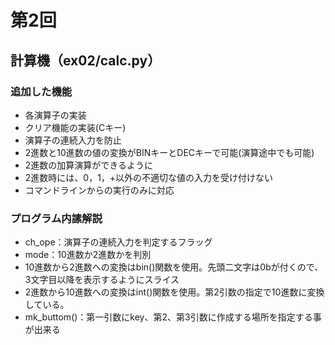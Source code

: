 # 第2回
## 計算機（ex02/calc.py）
### 追加した機能
* 各演算子の実装
* クリア機能の実装(Cキー)
* 演算子の連続入力を防止
* 2進数と10進数の値の変換がBINキーとDECキーで可能(演算途中でも可能)
* 2進数の加算演算ができるように
* 2進数時には、0，1，+以外の不適切な値の入力を受け付けない
* コマンドラインからの実行のみに対応
### プログラム内䛾解説
* ch_ope：演算子の連続入力を判定するフラッグ
* mode：10進数か2進数かを判別
* 10進数から2進数への変換はbin()関数を使用。先頭二文字は0bが付くので、3文字目以降を表示するようにスライス
* 2進数から10進数への変換はint()関数を使用。第2引数の指定で10進数に変換している。
* mk_buttom()：第一引数にkey、第2、第3引数に作成する場所を指定する事が出来る